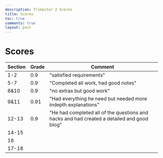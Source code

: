 ```yaml
---
description: Trimester 2 Scores
title: Scores
toc: true
comments: true
layout: post
---
```


# Scores

| Section | Grade | Comment                                                                                    |
|---------|-------|--------------------------------------------------------------------------------------------|
| 1-2     | 0.9   | "satisfied requirements"                                                                   |
| 5-7     | 0.9   | "Completed all work, had good notes"                                                       |
| 8&10    | 0.9   | "no extras but good work"                                                                  |
| 9&11    | 0.91  | "Had everything he need but needed more indepth explanations"                              |
| 12-13   | 0.9   | "He had completed all of the questions and hacks and had created a detailed and good blog" |
| 14-15   |       |                                                                                            |
| 16      |       |                                                                                            |
| 17-18   |       |                                                                                            |